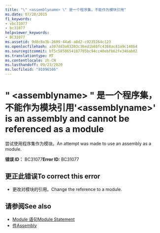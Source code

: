 ```yaml
---
title: "\" <assemblyname> \" 是一个程序集，不能作为模块引用"
ms.date: 07/20/2015
f1_keywords:
- vbc31077
- bc31077
helpviewer_keywords:
- BC31077
ms.assetid: 9d0c8a3b-2609-44a6-a8d2-c9235264c123
ms.openlocfilehash: a307dd3a03203c36ed1b88fc4368ac83a9c140b4
ms.sourcegitcommit: bf5c5850654187705bc94cc40ebfb62fe346ab02
ms.translationtype: MT
ms.contentlocale: zh-CN
ms.lasthandoff: 09/23/2020
ms.locfileid: "91096586"
---
```

# <a name="assemblyname-is-an-assembly-and-cannot-be-referenced-as-a-module"></a><span data-ttu-id="8a89c-102">" \<assemblyname> " 是一个程序集，不能作为模块引用</span><span class="sxs-lookup"><span data-stu-id="8a89c-102">'\<assemblyname>' is an assembly and cannot be referenced as a module</span></span>

<span data-ttu-id="8a89c-103">尝试使用程序集作为模块。</span><span class="sxs-lookup"><span data-stu-id="8a89c-103">An attempt was made to use an assembly as a module.</span></span>  
  
 <span data-ttu-id="8a89c-104">**错误 ID：** BC31077</span><span class="sxs-lookup"><span data-stu-id="8a89c-104">**Error ID:** BC31077</span></span>  
  
## <a name="to-correct-this-error"></a><span data-ttu-id="8a89c-105">更正此错误</span><span class="sxs-lookup"><span data-stu-id="8a89c-105">To correct this error</span></span>  
  
- <span data-ttu-id="8a89c-106">更改对模块的引用。</span><span class="sxs-lookup"><span data-stu-id="8a89c-106">Change the reference to a module.</span></span>  
  
## <a name="see-also"></a><span data-ttu-id="8a89c-107">请参阅</span><span class="sxs-lookup"><span data-stu-id="8a89c-107">See also</span></span>

- [<span data-ttu-id="8a89c-108">Module 语句</span><span class="sxs-lookup"><span data-stu-id="8a89c-108">Module Statement</span></span>](../language-reference/statements/module-statement.md)
- [<span data-ttu-id="8a89c-109">件</span><span class="sxs-lookup"><span data-stu-id="8a89c-109">Assembly</span></span>](../language-reference/modifiers/assembly.md)
